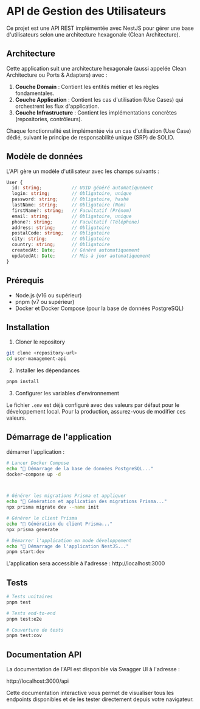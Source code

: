 # API de Gestion des Utilisateurs

Ce projet est une API REST implémentée avec NestJS pour gérer une base d'utilisateurs selon une architecture hexagonale (Clean Architecture).

## Architecture

Cette application suit une architecture hexagonale (aussi appelée Clean Architecture ou Ports & Adapters) avec :

1. **Couche Domain** : Contient les entités métier et les règles fondamentales.
2. **Couche Application** : Contient les cas d'utilisation (Use Cases) qui orchestrent les flux d'application.
3. **Couche Infrastructure** : Contient les implémentations concrètes (repositories, contrôleurs).

Chaque fonctionnalité est implémentée via un cas d'utilisation (Use Case) dédié, suivant le principe de responsabilité unique (SRP) de SOLID.

## Modèle de données

L'API gère un modèle d'utilisateur avec les champs suivants :

```typescript
User {
  id: string;           // UUID généré automatiquement
  login: string;        // Obligatoire, unique
  password: string;     // Obligatoire, hashé
  lastName: string;     // Obligatoire (Nom)
  firstName?: string;   // Facultatif (Prénom)
  email: string;        // Obligatoire, unique
  phone?: string;       // Facultatif (Téléphone)
  address: string;      // Obligatoire
  postalCode: string;   // Obligatoire
  city: string;         // Obligatoire
  country: string;      // Obligatoire
  createdAt: Date;      // Généré automatiquement
  updatedAt: Date;      // Mis à jour automatiquement
}
```

## Prérequis

- Node.js (v16 ou supérieur)
- pnpm (v7 ou supérieur)
- Docker et Docker Compose (pour la base de données PostgreSQL)

## Installation

1. Cloner le repository

```bash
git clone <repository-url>
cd user-management-api
```

2. Installer les dépendances

```bash
pnpm install
```

3. Configurer les variables d'environnement

Le fichier `.env` est déjà configuré avec des valeurs par défaut pour le développement local. Pour la production, assurez-vous de modifier ces valeurs.

## Démarrage de l'application

démarrer l'application :

```bash
# Lancer Docker Compose
echo "🐳 Démarrage de la base de données PostgreSQL..."
docker-compose up -d



# Générer les migrations Prisma et appliquer
echo "🔄 Génération et application des migrations Prisma..."
npx prisma migrate dev --name init

# Générer le client Prisma
echo "🔧 Génération du client Prisma..."
npx prisma generate

# Démarrer l'application en mode développement
echo "🚀 Démarrage de l'application NestJS..."
pnpm start:dev
```
L'application sera accessible à l'adresse : http://localhost:3000

## Tests

```bash
# Tests unitaires
pnpm test

# Tests end-to-end
pnpm test:e2e

# Couverture de tests
pnpm test:cov
```

## Documentation API

La documentation de l'API est disponible via Swagger UI à l'adresse :

http://localhost:3000/api

Cette documentation interactive vous permet de visualiser tous les endpoints disponibles et de les tester directement depuis votre navigateur.
